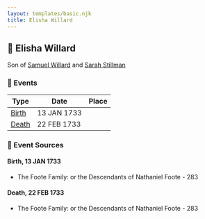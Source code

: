 ```yaml
---
layout: templates/basic.njk
title: Elisha Willard
---
```

## 🔵 Elisha Willard

Son of [Samuel Willard](/people/1/12362566) and [Sarah Stillman](/people/9/9722974)

### 📆 Events

Type | Date | Place
------ | ------ | ------
[Birth](#event-0) | 13 JAN 1733 |
[Death](#event-1) | 22 FEB 1733 |

### 📰 Event Sources

#### <a id="event-0"></a> Birth, 13 JAN 1733
* The Foote Family: or the Descendants of Nathaniel Foote  - 283

#### <a id="event-1"></a> Death, 22 FEB 1733
* The Foote Family: or the Descendants of Nathaniel Foote  - 283
